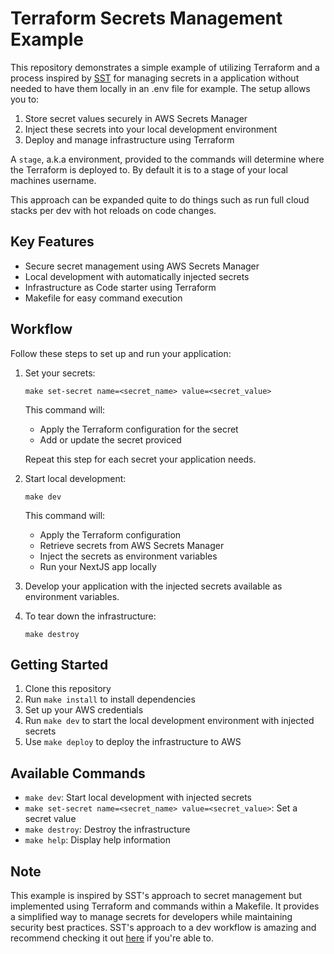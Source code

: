 # Terraform Secrets Management Example

This repository demonstrates a simple example of utilizing Terraform and a process
inspired by [SST](sst.dev) for managing secrets in a application without needed to
have them locally in an .env file for example. The setup allows you to:

1. Store secret values securely in AWS Secrets Manager
2. Inject these secrets into your local development environment
3. Deploy and manage infrastructure using Terraform

A `stage`, a.k.a environment, provided to the commands will determine where the Terraform
is deployed to. By default it is to a stage of your local machines username.

This approach can be expanded quite to do things such as run full cloud stacks per dev
with hot reloads on code changes.

## Key Features

- Secure secret management using AWS Secrets Manager
- Local development with automatically injected secrets
- Infrastructure as Code starter using Terraform
- Makefile for easy command execution

## Workflow

Follow these steps to set up and run your application:

1. Set your secrets:

   ```
   make set-secret name=<secret_name> value=<secret_value>
   ```

   This command will:

   - Apply the Terraform configuration for the secret
   - Add or update the secret proviced

   Repeat this step for each secret your application needs.

2. Start local development:

   ```
   make dev
   ```

   This command will:

   - Apply the Terraform configuration
   - Retrieve secrets from AWS Secrets Manager
   - Inject the secrets as environment variables
   - Run your NextJS app locally

3. Develop your application with the injected secrets available as environment variables.

4. To tear down the infrastructure:
   ```
   make destroy
   ```

## Getting Started

1. Clone this repository
2. Run `make install` to install dependencies
3. Set up your AWS credentials
4. Run `make dev` to start the local development environment with injected secrets
5. Use `make deploy` to deploy the infrastructure to AWS

## Available Commands

- `make dev`: Start local development with injected secrets
- `make set-secret name=<secret_name> value=<secret_value>`: Set a secret value
- `make destroy`: Destroy the infrastructure
- `make help`: Display help information

## Note

This example is inspired by SST's approach to secret management but implemented using Terraform
and commands within a Makefile. It provides a simplified way to manage secrets for developers
while maintaining security best practices. SST's approach to a dev workflow is amazing and
recommend checking it out [here](sst.dev) if you're able to.
